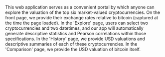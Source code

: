 This web application serves as a convenient portal by which anyone can explore the valuation of the top six market-valued cryptocurrencies. On the front page, we provide their exchange rates relative to bitcoin (captured at the time the page loaded). In the 'Explore' page, users can select two cryptocurrencies and two datetimes, and our app will automatically generate descriptive statistics and Pearson correlations within those specifications. In the 'History' page, we provide USD valuations and descriptive summaries of each of these cryptocurrencies. In the 'Comparison' page, we provide the USD valuation of bitcoin itself.

